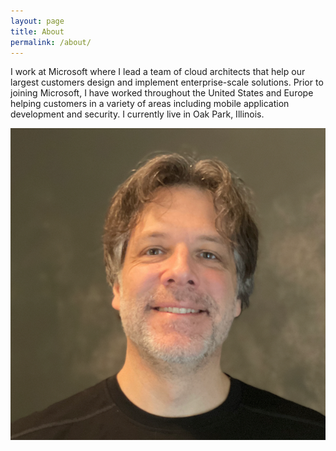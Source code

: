 ```yaml
---
layout: page
title: About
permalink: /about/
---
```


I work at Microsoft where I lead a team of cloud architects that help our largest customers design and implement enterprise-scale solutions. Prior to joining Microsoft, I have worked throughout the United States and Europe helping customers in a variety of areas including mobile application development and security. I currently live in Oak Park, Illinois.

![Travis](/media/about/trniel-10-24-2021.png)